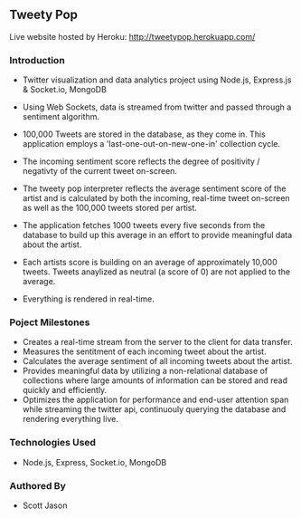 ## Tweety Pop

Live website hosted by Heroku: http://tweetypop.herokuapp.com/

### Introduction

- Twitter visualization and data analytics project using Node.js, Express.js & Socket.io, MongoDB

- Using Web Sockets, data is streamed from twitter and passed through a sentiment algorithm.

- 100,000 Tweets are stored in the database, as they come in. This application employs a 'last-one-out-on-new-one-in' collection cycle.

- The incoming sentiment score reflects the degree of positivity / negativty of the current tweet on-screen.

- The tweety pop interpreter reflects the average sentiment score of the artist and is calculated by both the incoming, real-time tweet on-screen as well as the 100,000 tweets stored per artist.

- The application fetches 1000 tweets every five seconds from the database to build up this average in an effort to provide meaningful data about the artist.

- Each artists score is building on an average of approximately 10,000 tweets. Tweets anaylized as neutral (a score of 0) are not applied to the average.

- Everything is rendered in real-time.

### Poject Milestones

- Creates a real-time stream from the server to the client for data transfer.
- Measures the sentitment of each incoming tweet about the artist.
- Calculates the average sentiment of all incoming tweets about the artist.
- Provides meaningful data by utilizing a non-relational database of collections where large amounts of information can be stored and read quickly and efficiently.
- Optimizes the application for performance and end-user attention span while streaming the twitter api, continuouly querying the database and rendering everything live.

### Technologies Used

- Node.js, Express, Socket.io, MongoDB

### Authored By
- Scott Jason
